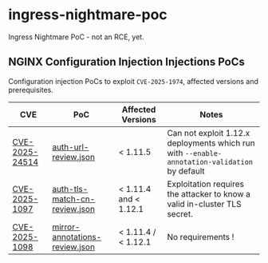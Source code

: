 # ingress-nightmare-poc
Ingress Nightmare PoC - not an RCE, yet.

NGINX Configuration Injection Injections PoCs
----
Configuration injection PoCs to exploit `CVE-2025-1974`, affected versions and prerequisites.

| CVE | PoC | Affected Versions| Notes |
|---|---|---|---|
| [CVE-2025-24514](https://github.com/kubernetes/kubernetes/issues/131006) | [auth-url-review.json](https://github.com/gian2dchris/ingress-nightmare-poc/blob/main/injection/auth-url-review.json) | < 1.11.5 | Can not exploit 1.12.x deployments which run with `--enable-annotation-validation` by default|
| [CVE-2025-1097](https://github.com/kubernetes/kubernetes/issues/131007) | [auth-tls-match-cn-review.json](https://github.com/gian2dchris/ingress-nightmare-poc/blob/main/injection/auth-tls-match-cn-review.json) | < 1.11.4 and < 1.12.1| Exploitation requires the attacker to know a valid in-cluster TLS secret. | 
| [CVE-2025-1098](https://github.com/kubernetes/kubernetes/issues/131008) | [mirror-annotations-review.json](https://github.com/gian2dchris/ingress-nightmare-poc/blob/main/injection/mirror-annotations-review.json) | < 1.11.4 / < 1.12.1 | No requirements ! |

